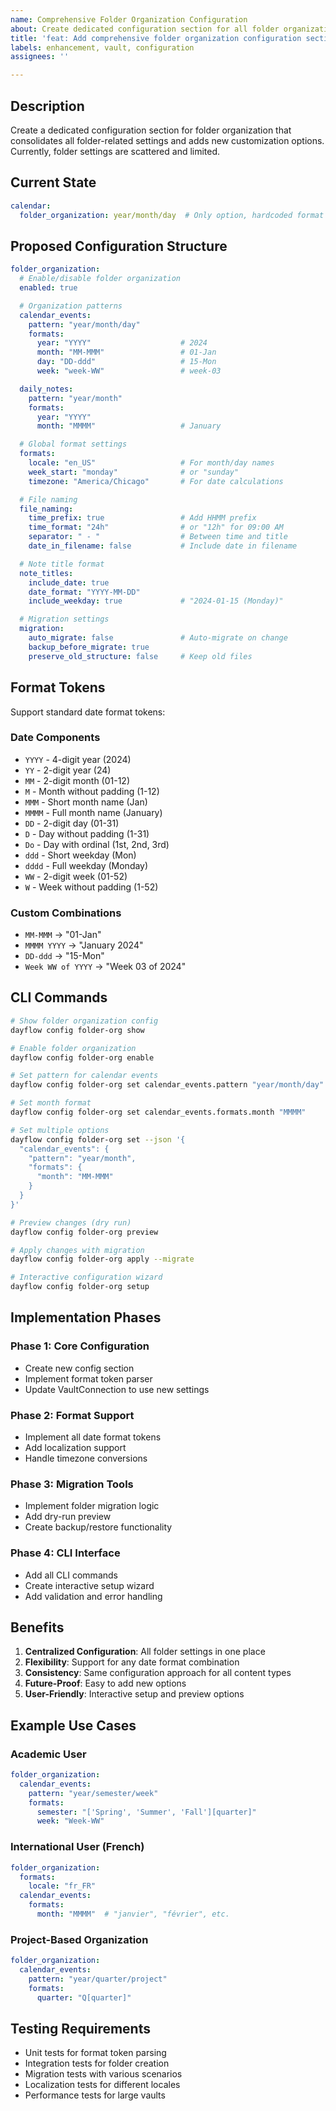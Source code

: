 ```yaml
---
name: Comprehensive Folder Organization Configuration
about: Create dedicated configuration section for all folder organization options
title: 'feat: Add comprehensive folder organization configuration section'
labels: enhancement, vault, configuration
assignees: ''

---
```


## Description

Create a dedicated configuration section for folder organization that consolidates all folder-related settings and adds new customization options. Currently, folder settings are scattered and limited.

## Current State

```yaml
calendar:
  folder_organization: year/month/day  # Only option, hardcoded format
```

## Proposed Configuration Structure

```yaml
folder_organization:
  # Enable/disable folder organization
  enabled: true

  # Organization patterns
  calendar_events:
    pattern: "year/month/day"
    formats:
      year: "YYYY"                    # 2024
      month: "MM-MMM"                 # 01-Jan
      day: "DD-ddd"                   # 15-Mon
      week: "week-WW"                 # week-03

  daily_notes:
    pattern: "year/month"
    formats:
      year: "YYYY"
      month: "MMMM"                   # January

  # Global format settings
  formats:
    locale: "en_US"                   # For month/day names
    week_start: "monday"              # or "sunday"
    timezone: "America/Chicago"       # For date calculations

  # File naming
  file_naming:
    time_prefix: true                 # Add HHMM prefix
    time_format: "24h"                # or "12h" for 09:00 AM
    separator: " - "                  # Between time and title
    date_in_filename: false           # Include date in filename

  # Note title format
  note_titles:
    include_date: true
    date_format: "YYYY-MM-DD"
    include_weekday: true             # "2024-01-15 (Monday)"

  # Migration settings
  migration:
    auto_migrate: false               # Auto-migrate on change
    backup_before_migrate: true
    preserve_old_structure: false     # Keep old files
```

## Format Tokens

Support standard date format tokens:

### Date Components
- `YYYY` - 4-digit year (2024)
- `YY` - 2-digit year (24)
- `MM` - 2-digit month (01-12)
- `M` - Month without padding (1-12)
- `MMM` - Short month name (Jan)
- `MMMM` - Full month name (January)
- `DD` - 2-digit day (01-31)
- `D` - Day without padding (1-31)
- `Do` - Day with ordinal (1st, 2nd, 3rd)
- `ddd` - Short weekday (Mon)
- `dddd` - Full weekday (Monday)
- `WW` - 2-digit week (01-52)
- `W` - Week without padding (1-52)

### Custom Combinations
- `MM-MMM` → "01-Jan"
- `MMMM YYYY` → "January 2024"
- `DD-ddd` → "15-Mon"
- `Week WW of YYYY` → "Week 03 of 2024"

## CLI Commands

```bash
# Show folder organization config
dayflow config folder-org show

# Enable folder organization
dayflow config folder-org enable

# Set pattern for calendar events
dayflow config folder-org set calendar_events.pattern "year/month/day"

# Set month format
dayflow config folder-org set calendar_events.formats.month "MMMM"

# Set multiple options
dayflow config folder-org set --json '{
  "calendar_events": {
    "pattern": "year/month",
    "formats": {
      "month": "MM-MMM"
    }
  }
}'

# Preview changes (dry run)
dayflow config folder-org preview

# Apply changes with migration
dayflow config folder-org apply --migrate

# Interactive configuration wizard
dayflow config folder-org setup
```

## Implementation Phases

### Phase 1: Core Configuration
- Create new config section
- Implement format token parser
- Update VaultConnection to use new settings

### Phase 2: Format Support
- Implement all date format tokens
- Add localization support
- Handle timezone conversions

### Phase 3: Migration Tools
- Implement folder migration logic
- Add dry-run preview
- Create backup/restore functionality

### Phase 4: CLI Interface
- Add all CLI commands
- Create interactive setup wizard
- Add validation and error handling

## Benefits

1. **Centralized Configuration**: All folder settings in one place
2. **Flexibility**: Support for any date format combination
3. **Consistency**: Same configuration approach for all content types
4. **Future-Proof**: Easy to add new options
5. **User-Friendly**: Interactive setup and preview options

## Example Use Cases

### Academic User
```yaml
folder_organization:
  calendar_events:
    pattern: "year/semester/week"
    formats:
      semester: "['Spring', 'Summer', 'Fall'][quarter]"
      week: "Week-WW"
```

### International User (French)
```yaml
folder_organization:
  formats:
    locale: "fr_FR"
  calendar_events:
    formats:
      month: "MMMM"  # "janvier", "février", etc.
```

### Project-Based Organization
```yaml
folder_organization:
  calendar_events:
    pattern: "year/quarter/project"
    formats:
      quarter: "Q[quarter]"
```

## Testing Requirements

- Unit tests for format token parsing
- Integration tests for folder creation
- Migration tests with various scenarios
- Localization tests for different locales
- Performance tests for large vaults
